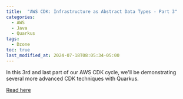 ```yaml
---
title:  "AWS CDK: Infrastructure as Abstract Data Types - Part 3"
categories:
  - AWS
  - Java
  - Quarkus
tags:
  - Dzone
toc: true
last_modified_at: 2024-07-18T08:05:34-05:00
---
```


In this 3rd and last part of our AWS CDK cycle, we'll be demonstrating several more advanced CDK techniques with Quarkus.

[Read here](https://dzone.com/articles/aws-cdk-infrastructure-as-abstract-data-types)
